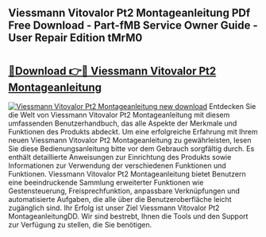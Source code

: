## Viessmann Vitovalor Pt2 Montageanleitung PDf Free Download - Part-fMB Service Owner Guide - User Repair Edition tMrM0

# <h2><a href="http://df8tduk.blite.top/?on=Viessmann+Vitovalor+Pt2+Montageanleitung">🔗Download 👉🔴 Viessmann Vitovalor Pt2 Montageanleitung</a></h2>

[![Viessmann Vitovalor Pt2 Montageanleitung new download](https://i.imgur.com/lujVjoI.png)](http://df8tduk.blite.top/?on=Viessmann+Vitovalor+Pt2+Montageanleitung)
Entdecken Sie die Welt von Viessmann Vitovalor Pt2 Montageanleitung mit diesem umfassenden Benutzerhandbuch, das alle Aspekte der Merkmale und Funktionen des Produkts abdeckt. Um eine erfolgreiche Erfahrung mit Ihrem neuen Viessmann Vitovalor Pt2 Montageanleitung zu gewährleisten, lesen Sie diese Bedienungsanleitung bitte vor dem Gebrauch sorgfältig durch. Es enthält detaillierte Anweisungen zur Einrichtung des Produkts sowie Informationen zur Verwendung der verschiedenen Funktionen und Funktionen. Viessmann Vitovalor Pt2 Montageanleitung bietet Benutzern eine beeindruckende Sammlung erweiterter Funktionen wie Gestensteuerung, Freisprechfunktion, anpassbare Verknüpfungen und automatisierte Aufgaben, die alle über die Benutzeroberfläche leicht zugänglich sind. Ihr Erfolg ist unser Ziel Viessmann Vitovalor Pt2 MontageanleitungDD. Wir sind bestrebt, Ihnen die Tools und den Support zur Verfügung zu stellen, die Sie benötigen.
